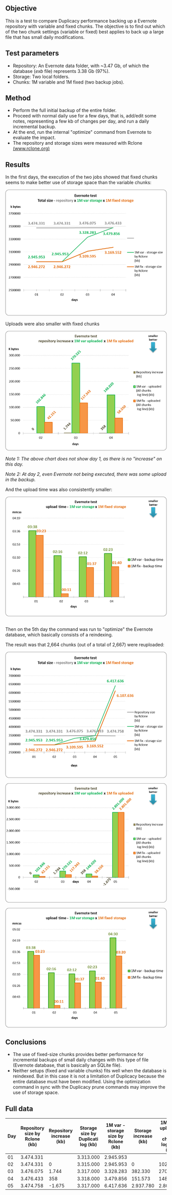 ## Objective

This is a test to compare Duplicacy performance backing up a Evernote repository with variable and fixed chunks. The objective is to find out which of the two chunk settings (variable or fixed) best applies to back up a large file that has small daily modifications.

## Test parameters

* Repository: An Evernote data folder, with ~3.47 Gb, of which the database (*exb* file) represents 3.38 Gb (97%).
* Storage: Two local folders.
* Chunks: 1M variable and 1M fixed (two backup jobs).

## Method

* Perform the full initial backup of the entire folder.
* Proceed with normal daily use for a few days, that is, add/edit some notes, representing a few kb of changes per day, and run a daily incremental backup.
* At the end, run the internal "optimize" command from Evernote to evaluate the impact.
* The repository and storage sizes were measured with Rclone [(www.rclone.org)](http://www.rclone.org)

## Results

In the first days, the execution of the two jobs showed that fixed chunks seems to make better use of storage space than the variable chunks:

![Graph01][1]



Uploads were also smaller with fixed chunks

![Graph02][2]

*Note 1: The above chart does not show day 1, as there is no "increase" on this day.*

*Note 2: At day 2, even Evernote not being executed, there was some upload in the backup.*


And the upload time was also consistently smaller:

![Graph03][3]

## 

Then on the 5th day the command was run to "optimize" the Evernote database, which basically consists of a reindexing.

The result was that 2,664 chunks (out of a total of 2,667) were reuploaded:

![Graph04][4]

![Graph05][5]

![Graph06][6]

## Conclusions

* The use of fixed-size chunks provides better performance for incremental backups of small daily changes with this type of file (Evernote database, that is basically an SQLite file).
* Neither setups (fixed and variable chunks) fits well when the database is reindexed. But in this case it is not a limitation of Duplicacy because the entire database must have been modified. Using the optimization command in sync with the Duplicacy prune commands may improve the use of storage space.

## 

  [1]: images/teste04/evernote1.png
  [2]: images/teste04/evernote2.png
  [3]: images/teste04/evernote3.png  
  [4]: images/teste04/evernote4.png  
  [5]: images/teste04/evernote5.png  
  [6]: images/teste04/evernote6.png  

## Full data


| Day | Repository size     by Rclone     (kb) | Repository increase     (kb) | Storage size by Duplicati log     (kb) | 1M var - storage size by   Rclone     (kb) | Storage increase     (kb)  | 1M var - uploaded     (All chunks      log line) (kb) | 1M var - backup time | Storage size by Duplicati log     (kb) | 1M fix - storage size by   Rclone     (kb) | Storage increase     (kb)  | 1M fix - uploaded     (All chunks      log line) (kb) | 1M fix - backup time |
|-----|----------------------------------------|------------------------------|----------------------------------------|--------------------------------------------|----------------------------|-------------------------------------------------------|----------------------|----------------------------------------|--------------------------------------------|----------------------------|-------------------------------------------------------|----------------------|
| 01  | 3.474.331                              |                              | 3.313.000                              | 2.945.953                                  |                            |                                                       | 00:03:38             | 3.313.000                              | 2.946.272                                  |                            |                                                       | 00:03:23             |
| 02  | 3.474.331                              | 0                            | 3.315.000                              | 2.945.953                                  | 0                          | 102.846                                               | 00:02:16             | 3.313.000                              | 2.946.272                                  | 0                          | 42.151                                                | 00:00:11             |
| 03  | 3.476.075                              | 1.744                        | 3.317.000                              | 3.328.283                                  | 382.330                    | 270.521                                               | 00:02:12             | 3.315.000                              | 3.109.595                                  | 163.323                    | 117.343                                               | 00:01:37             |
| 04  | 3.476.433                              | 358                          | 3.318.000                              | 3.479.856                                  | 151.573                    | 148.020                                               | 00:02:23             | 3.315.000                              | 3.169.552                                  | 59.957                     | 58.550                                                | 00:01:40             |
| 05  | 3.474.758                              | -1.675                       | 3.317.000                              | 6.417.636                                  | 2.937.780                  | 2.801.000                                             | 00:04:30             | 3.314.000                              | 6.107.636                                  | 2.938.084                  | 2.801.000                                             | 00:03:20             |
